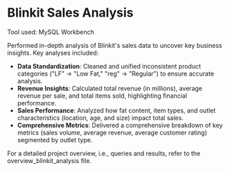 # Blinkit Sales Analysis

Tool used: MySQL Workbench

Performed in-depth analysis of Blinkit's sales data to uncover key business insights. Key analyses included:

* **Data Standardization**: Cleaned and unified inconsistent product categories ("LF" → "Low Fat," "reg" → "Regular") to ensure accurate analysis. 
* **Revenue Insights**: Calculated total revenue (in millions), average revenue per sale, and total items sold, highlighting financial performance. 
* **Sales Performance**: Analyzed how fat content, item types, and outlet characteristics (location, age, and size) impact total sales. 
* **Comprehensive Metrics**: Delivered a comprehensive breakdown of key metrics (sales volume, average revenue, average customer rating) segmented by outlet type.

For a detailed project overview, i.e., queries and results, refer to the overview_blinkit_analysis file.
